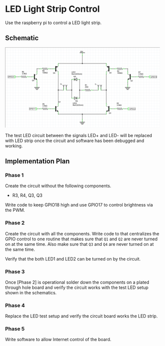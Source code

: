 # LED Light Strip Control

Use the raspberry pi to control a LED light strip.

## Schematic

![](images/schematic.png)

The test LED circuit between the signals LED+ and LED- will be replaced
with LED strip once the circuit and software has been debugged and working.

## Implementation Plan

### Phase 1

Create the circuit without the following components.
  - R3, R4, Q3, Q3

Write code to keep GPIO18 high and use GPIO17 to control brightness via the PWM.

### Phase 2

Create the circuit with all the components.
Write code to that centralizes the GPIO control to one routine that makes sure
that `Q1` and `Q2` are never turned on at the same time.
Also make sure that `Q3` and `Q4` are never turned on at the same time.

Verify that the both LED1 and LED2 can be turned on by the circuit.

### Phase 3

Once [Phase 2] is operational solder down the components on a plated through
hole board and verify the circuit works with the test LED setup shown in the
schematics.

### Phase 4

Replace the LED test setup and verify the circuit board works the LED strip.

### Phase 5

Write software to allow Internet control of the board.
